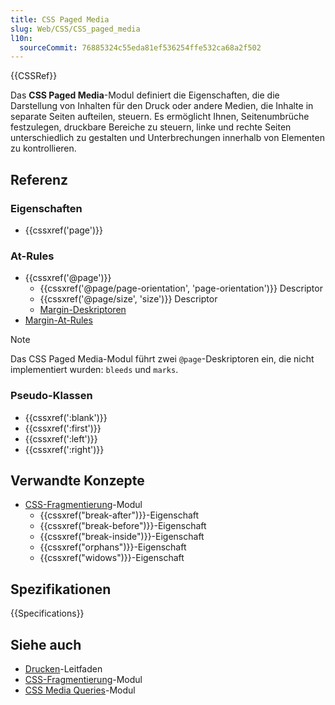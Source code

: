 ```yaml
---
title: CSS Paged Media
slug: Web/CSS/CSS_paged_media
l10n:
  sourceCommit: 76885324c55eda81ef536254ffe532ca68a2f502
---
```


{{CSSRef}}

Das **CSS Paged Media**-Modul definiert die Eigenschaften, die die Darstellung von Inhalten für den Druck oder andere Medien, die Inhalte in separate Seiten aufteilen, steuern. Es ermöglicht Ihnen, Seitenumbrüche festzulegen, druckbare Bereiche zu steuern, linke und rechte Seiten unterschiedlich zu gestalten und Unterbrechungen innerhalb von Elementen zu kontrollieren.

## Referenz

### Eigenschaften

- {{cssxref('page')}}

### At-Rules

- {{cssxref('@page')}}
  - {{cssxref('@page/page-orientation', 'page-orientation')}} Descriptor
  - {{cssxref('@page/size', 'size')}} Descriptor
  - [Margin-Deskriptoren](/de/docs/Web/CSS/margin)
- [Margin-At-Rules](/de/docs/Web/CSS/@page#margin_at-rules)

> [!NOTE]
> Das CSS Paged Media-Modul führt zwei `@page`-Deskriptoren ein, die nicht implementiert wurden: `bleeds` und `marks`.

### Pseudo-Klassen

- {{cssxref(':blank')}}
- {{cssxref(':first')}}
- {{cssxref(':left')}}
- {{cssxref(':right')}}

## Verwandte Konzepte

- [CSS-Fragmentierung](/de/docs/Web/CSS/CSS_fragmentation)-Modul
  - {{cssxref("break-after")}}-Eigenschaft
  - {{cssxref("break-before")}}-Eigenschaft
  - {{cssxref("break-inside")}}-Eigenschaft
  - {{cssxref("orphans")}}-Eigenschaft
  - {{cssxref("widows")}}-Eigenschaft

## Spezifikationen

{{Specifications}}

## Siehe auch

- [Drucken](/de/docs/Web/CSS/CSS_media_queries/Printing)-Leitfaden
- [CSS-Fragmentierung](/de/docs/Web/CSS/CSS_fragmentation)-Modul
- [CSS Media Queries](/de/docs/Web/CSS/CSS_media_queries)-Modul
